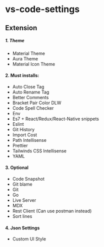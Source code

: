 # vs-code-settings

## Extension

##### 1. Theme

- Material Theme
- Aura Theme
- Material Icon Theme

#### 2. Must installs:

- Auto Close Tag
- Auto Rename Tag
- Better Comments
- Bracket Pair Color DLW
- Code Spell Checker
- Env
- Es7 + React/Redux/React-Native snippets
- Eslint
- Git History
- Import Cost
- Path Intellisense
- Prettier
- Tailwinds CSS Intellisense
- YAML

#### 3. Optional

- Code Snapshot
- Git blame
- Git
- Go
- Live Server
- MDX
- Rest Client (Can use postman instead)
- Sort lines

#### 4. Json Settings

- Custom UI Style
